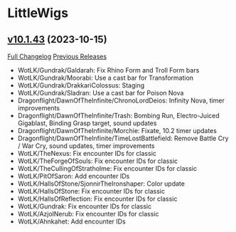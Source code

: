 # LittleWigs

## [v10.1.43](https://github.com/BigWigsMods/LittleWigs/tree/v10.1.43) (2023-10-15)
[Full Changelog](https://github.com/BigWigsMods/LittleWigs/compare/v10.1.42...v10.1.43) [Previous Releases](https://github.com/BigWigsMods/LittleWigs/releases)

- WotLK/Gundrak/Galdarah: Fix Rhino Form and Troll Form bars  
- WotLK/Gundrak/Moorabi: Use a cast bar for Transformation  
- WotLK/Gundrak/DrakkariColossus: Staging  
- WotLK/Gundrak/Sladran: Use a cast bar for Poison Nova  
- Dragonflight/DawnOfTheInfinite/ChronoLordDeios: Infinity Nova, timer improvements  
- Dragonflight/DawnOfTheInfinite/Trash: Bombing Run, Electro-Juiced Gigablast, Binding Grasp target, sound updates  
- Dragonflight/DawnOfTheInfinite/Morchie: Fixate, 10.2 timer updates  
- Dragonflight/DawnOfTheInfinite/TimeLostBattlefield: Remove Battle Cry / War Cry, sound updates, timer improvements  
- WotLK/TheNexus: Fix encounter IDs for classic  
- WotLK/TheForgeOfSouls: Fix encounter IDs for classic  
- WotLK/TheCullingOfStratholme: Fix encounter IDs for classic  
- WotLK/PitOfSaron: Add encounter IDs  
- WotLK/HallsOfStone/SjonnirTheIronshaper: Color update  
- WotLK/HallsOfStone: Fix encounter IDs for classic  
- WotLK/HallsOfReflection: Fix encounter IDs for classic  
- WotLK/Gundrak: Fix encounter IDs for classic  
- WotLK/AzjolNerub: Fix encounter IDs for classic  
- WotLK/Ahnkahet: Add encounter IDs  
